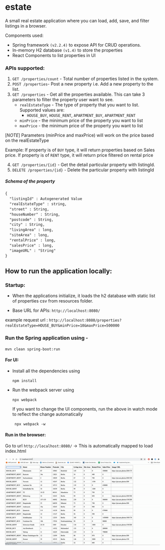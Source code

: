 # estate
A small real estate application where you can load, add, save, and filter listings in a browser.

Components used:
- Spring framework `(v2.2.4)` to expose API for CRUD operations. 
- In-memory H2 database `(v1.4)` to store the properties
- React Components to list properties in UI

### APIs supported:
1. `GET /properties/count`  - Total number of properties listed in  the system.
2. `POST /properties`- Post a new property i.e. Add a new property to the list.
3. `GET /properties` - Get all the properties available. This can take 3 parameters to filter the property user want to see.
    - `realEstateType` - The type of property that you want to list. Supported values are:
      - `HOUSE_BUY`, `HOUSE_RENT`, `APARTMENT_BUY`, `APARTMENT_RENT`
    - `minPrice` - the minimum price of the property you want to list
    - `maxPrice` - the minimum price of the property you want to list
    
[_NOTE_] Parameters (minPrice and maxPrice) will work on the price based on the realEstateType

Example: If property is of `BUY` type, it will return properties based on Sales price. 
If property is of `RENT` type, it will return price filtered on rental price

4. `GET /properties/{id}` - Get the detail particular property with listingId.
5. `DELETE /properties/{id}` - Delete the particular property with listingId


##### Schema of the property
```dtd
{  
  "listingId" : Autogenerated Value
  "realEstateType" : string,
  "street" : String,
  "houseNumber" : String,
  "postcode" : String,
  "city" : String,
  "livingArea" : long,
  "siteArea" : long,
  "rentalPrice" : long,
  "salesPrice" : long,
  "imageURL" : "String"
}
```

## How to run the application locally:
### Startup:
- When the applications initialize,
  it loads the h2 database with static list of properties csv from resources folder.


- Base URL for APIs: `http://localhost:8080/`

example request url :
`http://localhost:8080/properties?realEstateType=HOUSE_BUY&minPrice=10&maxPrice=500000`

### Run the Spring application using -

`mvn clean spring-boot:run`


#### For UI:

- Install all the dependencies using

   `npm install`

- Run the webpack server using

  `npx webpack`

   If you want to change the UI components, run the above in watch mode to reflect the change automatically 

   ` npx webpack -w`

#### Run in the browser:
Go to url `http://localhost:8080/` -> This is automatically mapped to load index.html

![](demo.gif)
